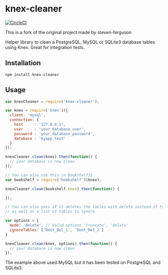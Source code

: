 # knex-cleaner
[![CircleCI](https://circleci.com/gh/steven-ferguson/knex-cleaner.svg?style=svg)](https://circleci.com/gh/steven-ferguson/knex-cleaner)

This is a fork of the original project made by steven-ferguson

Helper library to clean a PostgreSQL, MySQL or SQLite3 database tables using Knex. Great for integration tests.

## Installation
```
npm install knex-cleaner
```

## Usage
```javascript
var knexCleaner = require('knex-cleaner');

var knex = require('knex')({
  client: 'mysql',
  connection: {
    host     : '127.0.0.1',
    user     : 'your_database_user',
    password : 'your_database_password',
    database : 'myapp_test'
  }
});

knexCleaner.clean(knex).then(function() {
  // your database is now clean
});

// You can also use this in BookshelfJS
var bookshelf = require('bookshelf')(knex);

knexCleaner.clean(bookshelf.knex).then(function() {

});

// You can also pass if it deletes the tables with delete instead of truncate
// as well as a list of tables to ignore.

var options = {
  mode: 'delete', // Valid options 'truncate', 'delete'
  ignoreTables: ['Dont_Del_1', 'Dont_Del_2']
}

knexCleaner.clean(knex, options).then(function() {
  // your database is now clean
});
```
The example above used MySQL but it has been tested on PostgreSQL and SQLite3.
